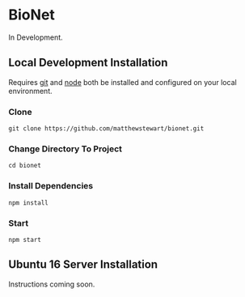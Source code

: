 # BioNet
In Development.

## Local Development Installation
Requires [git](https://git-scm.com/downloads) and [node](https://nodejs.org/en/download/) both be installed and configured on your local environment.

### Clone 
```
git clone https://github.com/matthewstewart/bionet.git
```

### Change Directory To Project
```
cd bionet
```

### Install Dependencies
```
npm install
```

### Start
```
npm start
```

## Ubuntu 16 Server Installation
Instructions coming soon.
